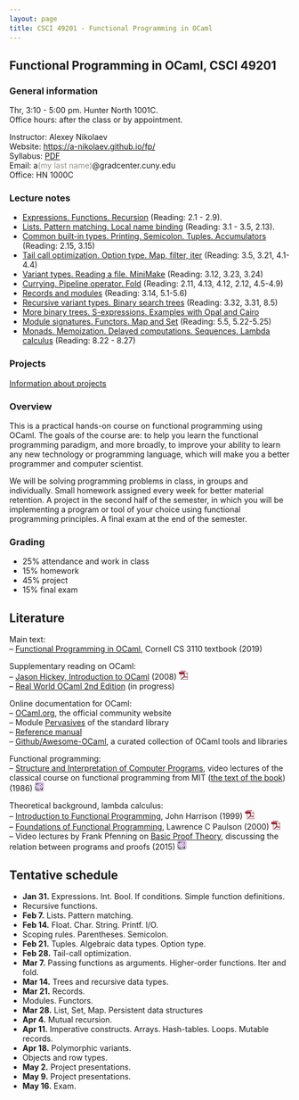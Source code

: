 ```yaml
---
layout: page
title: CSCI 49201 - Functional Programming in OCaml
---
```


## Functional Programming in OCaml, CSCI 49201

### General information
Thr, 3:10 - 5:00 pm. Hunter North 1001C.  
Office hours: after the class or by appointment.  

Instructor: Alexey Nikolaev  
Website: <https://a-nikolaev.github.io/fp/>  
Syllabus: [PDF](docs/syllabus.pdf)   
Email: a<span style="color:#969086;">(my last name)</span>@gradcenter.cuny.edu  
Office: HN 1000C

### Lecture notes

* [Expressions. Functions. Recursion](lec/1/) (Reading: 2.1 - 2.9).
* [Lists. Pattern matching. Local name binding](lec/2/) (Reading: 3.1 - 3.5, 2.13).
* [Common built-in types. Printing. Semicolon. Tuples. Accumulators](lec/3/) (Reading: 2.15, 3.15)
* [Tail call optimization. Option type. Map, filter, iter](lec/4) (Reading: 3.5, 3.21, 4.1-4.4)
* [Variant types. Reading a file. MiniMake](lec/5) (Reading: 3.12, 3.23, 3.24)
* [Currying. Pipeline operator. Fold](lec/6) (Reading: 2.11, 4.13, 4.12, 2.12, 4.5-4.9)
* [Records and modules](lec/7) (Reading: 3.14, 5.1-5.6)
* [Recursive variant types. Binary search trees](lec/8) (Reading: 3.32, 3.31, 8.5)
* [More binary trees. S-expressions. Examples with Opal and Cairo](lec/9)
* [Module signatures. Functors. Map and Set](lec/10) (Reading: 5.5, 5.22-5.25)
* [Monads. Memoization. Delayed computations. Sequences. Lambda calculus](lec/11) (Reading: 8.22 - 8.27)

### Projects

[Information about projects](projects)

### Overview

This is a practical hands-on course on functional programming using OCaml. The goals of the course are:
to help you learn the functional programming paradigm, and more broadly, to improve your ability to learn any new technology or programming language,
which will make you a better programmer and computer scientist.

We will be solving programming problems in class, in groups and individually.
Small homework assigned every week for better material retention. A project in the second half of the semester, in which you will be 
implementing a program or tool of your choice using functional programming principles. A final exam at the end of the semester.

### Grading 
- 25% attendance and work in class
- 15% homework
- 45% project
- 15% final exam

## Literature    
Main text:    
&ndash;  [Functional Programming in OCaml](https://www.cs.cornell.edu/courses/cs3110/2019sp/textbook/), Cornell CS 3110 textbook (2019)   

Supplementary reading on OCaml:    
&ndash; [Jason Hickey, Introduction to OCaml](http://courses.cms.caltech.edu/cs134/cs134b/book.pdf) (2008) ![pdf][pdfimg]   
&ndash; [Real World OCaml 2nd Edition](http://dev.realworldocaml.org/) (in progress)     

Online documentation for OCaml:    
&ndash; [OCaml.org](https://ocaml.org/), the official community website   
&ndash; Module [Pervasives](http://caml.inria.fr/pub/docs/manual-ocaml/libref/Pervasives.html) of the standard library     
&ndash; [Reference manual](http://caml.inria.fr/pub/docs/manual-ocaml/)    
&ndash; [Github/Awesome-OCaml](https://github.com/ocaml-community/awesome-ocaml),
a curated collection of OCaml tools and libraries   

Functional programming:     
&ndash; [Structure and Interpretation of Computer Programs](https://www.youtube.com/watch?v=2Op3QLzMgSY&list=PLE18841CABEA24090), 
video lectures of the classical course on functional programming from MIT
([the text of the book](https://mitpress.mit.edu/sites/default/files/sicp/index.html)) (1986)
![video][videoimg]

Theoretical background, lambda calculus:   
&ndash; [Introduction to Functional Programming](docs/Harrison1999.pdf), John Harrison (1999) ![pdf][pdfimg]   
&ndash; [Foundations of Functional Programming](docs/Paulson2000.pdf), Lawrence C Paulson (2000) ![pdf][pdfimg]     
&ndash; Video lectures by Frank Pfenning on [Basic Proof Theory](https://www.cs.uoregon.edu/research/summerschool/summer15/curriculum.html), 
discussing the relation between programs and proofs (2015) ![video][videoimg]

## Tentative schedule

- **Jan 31.**
Expressions. Int. Bool. If conditions. Simple function definitions.
- Recursive functions.
- **Feb 7.**
Lists. Pattern matching. 
- **Feb 14.**
Float. Char. String. Printf. I/O.
- Scoping rules. Parentheses. Semicolon.
- **Feb 21.**
Tuples. Algebraic data types. Option type.
- **Feb 28.**
Tail-call optimization.
- **Mar 7.**
Passing functions as arguments. Higher-order functions. Iter and fold.
- **Mar 14.** 
Trees and recursive data types.
- **Mar 21.**
Records.
- Modules. Functors.
- **Mar 28.**
List, Set, Map. Persistent data structures 
- **Apr 4.** 
Mutual recursion.
- **Apr 11.** Imperative constructs. Arrays. Hash-tables. Loops. Mutable records.
- **Apr 18.** Polymorphic variants.
- Objects and row types.
- **May 2.** Project presentations.
- **May 9.** Project presentations.
- **May 16.** Exam.

[pdfimg]: /img/pdf1.png
[videoimg]: /img/video.png
